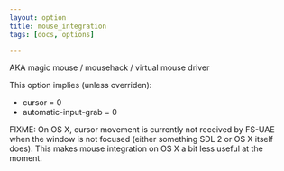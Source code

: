 ```yaml
---
layout: option
title: mouse_integration
tags: [docs, options]

---
```


AKA magic mouse / mousehack / virtual mouse driver

This option implies (unless overriden):
- cursor = 0
- automatic-input-grab = 0

FIXME: On OS X, cursor movement is currently not received by FS-UAE when
the window is not focused (either something SDL 2 or OS X itself does).
This makes mouse integration on OS X a bit less useful at the moment.
